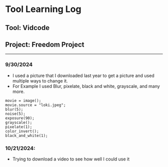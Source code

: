 # Tool Learning Log

## Tool: **Vidcode**

## Project: **Freedom Project**

---

### 9/30/2024
* I used a picture that I downloaded last year to get a picture and used multiple ways to change it.
* For Example I used Blur, pixelate, black and white, grayscale, and many more.

```
movie = image();
movie.source = "loki.jpeg";
blur(5);
noise(5);
exposure(90);
grayscale();
pixelate(1);
color_invert();
black_and_white(1);
```

### 10/21/2024:
* Trying to download a video to see how well I could use it 



